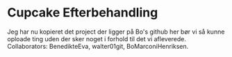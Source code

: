 # Cupcake Efterbehandling
Jeg har nu kopieret det project der ligger på Bo's github her bør vi så kunne oploade ting uden der sker noget i forhold til det vi afleverede. 
Collaborators: BenedikteEva, walter01git, BoMarconiHenriksen.
